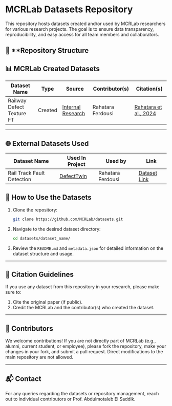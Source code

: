 # MCRLab Datasets Repository

This repository hosts datasets created and/or used by MCRLab researchers for various research projects. The goal is to ensure data transparency, reproducibility, and easy access for all team members and collaborators.

## 📁 **Repository Structure

## 📊 **MCRLab Created Datasets**

| Dataset Name               | Type    | Source            | Contributor(s)      | Citation(s)                                      |
|-----------------------------|---------|-------------------|---------------------|--------------------------------------------------|
| Railway Defect Texture FT    | Created | [Internal Research](https://github.com/aelsaddik/Datasets-/tree/main/Defect%20Texture%20Fine-Tuning%20LLM%20Dataset) | Rahatara Ferdousi   | [Rahatara et al., 2024](https://arxiv.org/pdf/2410.18085) |

---

## 🌐 **External Datasets Used**

| Dataset Name                | Used In Project              | Used by | Link                                               |
|------------------------------|------------------------------|------------------|----------------------------------------------------|
| Rail Track Fault Detection   | [DefectTwin](https://github.com/turna1/DefectTwin)    | Rahatara Ferdousi        | [Dataset Link](https://www.kaggle.com/datasets/salmaneunus/railway-track-fault-detection/data) |

## 🔗 **How to Use the Datasets**

1. Clone the repository:
    ```bash
    git clone https://github.com/MCRLab/datasets.git
    ```
2. Navigate to the desired dataset directory:
    ```bash
    cd datasets/dataset_name/
    ```
3. Review the `README.md` and `metadata.json` for detailed information on the dataset structure and usage.

---

## 📖 **Citation Guidelines**

If you use any dataset from this repository in your research, please make sure to:

1. Cite the original paper (if public).
2. Credit the MCRLab and the contributor(s) who created the dataset.

---

## 🤝 **Contributors**
We welcome contributions! If you are not directly part of MCRLab (e.g., alumni, current student, or employee), please fork the repository, make your changes in your fork, and submit a pull request. Direct modifications to the main repository are not allowed.

---

## 📬 **Contact**

For any queries regarding the datasets or repository management, reach out to individual contributors or Prof. Abdulmotaleb El Saddik.
